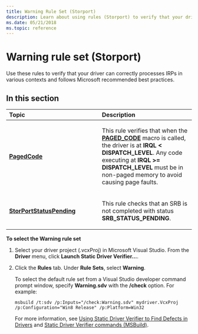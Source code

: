 ```yaml
---
title: Warning Rule Set (Storport)
description: Learn about using rules (Storport) to verify that your driver can correctly processes IRPs in various contexts and follow Microsoft recommended best practices.
ms.date: 05/21/2018
ms.topic: reference
---
```


# Warning rule set (Storport)


Use these rules to verify that your driver can correctly processes IRPs in various contexts and follows Microsoft recommended best practices.

## In this section


<table>
<colgroup>
<col width="50%" />
<col width="50%" />
</colgroup>
<thead>
<tr class="header">
<th align="left">Topic</th>
<th align="left">Description</th>
</tr>
</thead>
<tbody>
<tr class="odd">
<td align="left"><p><a href="storport-pagedcode.md" data-raw-source="[&lt;strong&gt;PagedCode&lt;/strong&gt;](storport-pagedcode.md)"><strong>PagedCode</strong></a></p></td>
<td align="left"><p>This rule verifies that when the <a href="/windows-hardware/drivers/kernel/paged_code"><strong>PAGED_CODE</strong></a> macro is called, the driver is at <strong>IRQL &lt; DISPATCH_LEVEL</strong>. Any code executing at <strong>IRQL &gt;= DISPATCH_LEVEL</strong> must be in non-paged memory to avoid causing page faults.</p></td>
</tr>
<tr class="even">
<td align="left"><p><a href="storport-storportstatuspending.md" data-raw-source="[&lt;strong&gt;StorPortStatusPending&lt;/strong&gt;](storport-storportstatuspending.md)"><strong>StorPortStatusPending</strong></a></p></td>
<td align="left"><p>This rule checks that an SRB is not completed with status <strong>SRB_STATUS_PENDING</strong>.</p></td>
</tr>
</tbody>
</table>

 

**To select the Warning rule set**

1.  Select your driver project (.vcxProj) in Microsoft Visual Studio. From the **Driver** menu, click **Launch Static Driver Verifier…**.

2.  Click the **Rules** tab. Under **Rule Sets**, select **Warning**.

    To select the default rule set from a Visual Studio developer command prompt window, specify **Warning.sdv** with the **/check** option. For example:

    ```
    msbuild /t:sdv /p:Inputs="/check:Warning.sdv" mydriver.VcxProj /p:Configuration="Win8 Release" /p:Platform=Win32
    ```

    For more information, see [Using Static Driver Verifier to Find Defects in Drivers](./using-static-driver-verifier-to-find-defects-in-drivers.md) and [Static Driver Verifier commands (MSBuild)](./-static-driver-verifier-commands--msbuild-.md).

